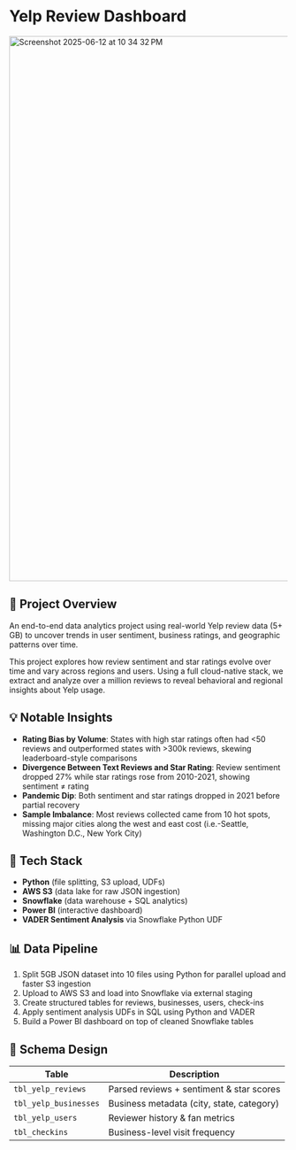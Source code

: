 # Yelp Review Dashboard

<img width="985" alt="Screenshot 2025-06-12 at 10 34 32 PM" src="https://github.com/user-attachments/assets/d0baaa8f-7688-467e-b8b8-ac1a929c0f7b" />


## 🚀 Project Overview
An end-to-end data analytics project using real-world Yelp review data (5+ GB) to uncover trends in user sentiment, business ratings, and geographic patterns over time.

This project explores how review sentiment and star ratings evolve over time and vary across regions and users. Using a full cloud-native stack, we extract and analyze over a million reviews to reveal behavioral and regional insights about Yelp usage.

## 💡 Notable Insights

- **Rating Bias by Volume**: States with high star ratings often had <50 reviews and outperformed states with >300k reviews, skewing leaderboard-style comparisons
- **Divergence Between Text Reviews and Star Rating**: Review sentiment dropped 27% while star ratings rose from 2010-2021, showing sentiment ≠ rating
- **Pandemic Dip**: Both sentiment and star ratings dropped in 2021 before partial recovery
- **Sample Imbalance**: Most reviews collected came from 10 hot spots, missing major cities along the west and east cost (i.e.-Seattle, Washington D.C., New York City)

## 🧰 Tech Stack

- **Python** (file splitting, S3 upload, UDFs)
- **AWS S3** (data lake for raw JSON ingestion)
- **Snowflake** (data warehouse + SQL analytics)
- **Power BI** (interactive dashboard)
- **VADER Sentiment Analysis** via Snowflake Python UDF

## 📊 Data Pipeline

1. Split 5GB JSON dataset into 10 files using Python for parallel upload and faster S3 ingestion
2. Upload to AWS S3 and load into Snowflake via external staging
3. Create structured tables for reviews, businesses, users, check-ins
4. Apply sentiment analysis UDFs in SQL using Python and VADER
5. Build a Power BI dashboard on top of cleaned Snowflake tables

## 🧾 Schema Design

| Table               | Description                              |
|--------------------|------------------------------------------|
| `tbl_yelp_reviews` | Parsed reviews + sentiment & star scores |
| `tbl_yelp_businesses` | Business metadata (city, state, category) |
| `tbl_yelp_users`   | Reviewer history & fan metrics           |
| `tbl_checkins`     | Business-level visit frequency            |
